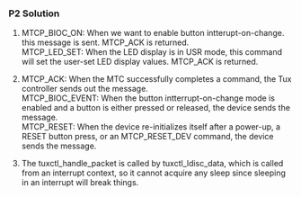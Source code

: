 ### P2 Solution

1. MTCP_BIOC_ON: When we want to enable button intterupt-on-change. this message is sent. MTCP_ACK is returned.   
MTCP_LED_SET: When the LED display is in USR mode, this command will set the user-set LED display values. MTCP_ACK is returned.

2. MTCP_ACK: When the MTC successfully completes a command, the Tux controller sends out the message.     
MTCP_BIOC_EVENT: When the button intterrupt-on-change mode is enabled and a button is either pressed or released, the device sends the message.    
MTCP_RESET: When the device re-initializes itself after a power-up, a RESET button press, or an MTCP_RESET_DEV command, the device sends the message. 

3. The tuxctl_handle_packet is called by tuxctl_ldisc_data, which is called from an interrupt context, so it cannot acquire any sleep since sleeping in an interrupt will break things.
